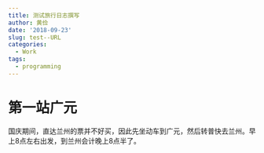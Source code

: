 ```yaml
---
title: 测试旅行日志撰写
author: 黄俭
date: '2018-09-23'
slug: test--URL
categories:
  - Work
tags:
  - programming
---
```

# 第一站广元

国庆期间，直达兰州的票并不好买，因此先坐动车到广元，然后转普快去兰州。早上8点左右出发，到兰州会计晚上8点半了。
